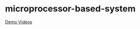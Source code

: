 # microprocessor-based-system
<a href="https://www.youtube.com/playlist?list=PLQnVGq1EkptC8VI4xz3rFs-2Si2s--z1l">Demo Videos</a>


